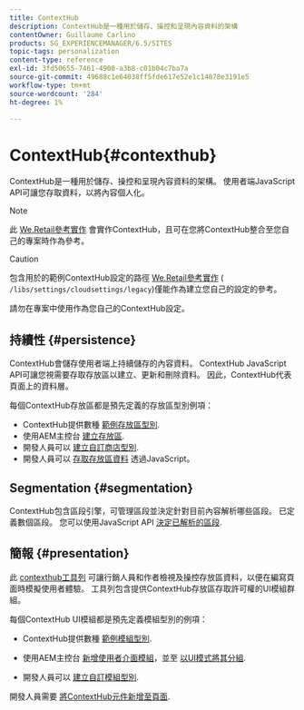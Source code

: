 ```yaml
---
title: ContextHub
description: ContextHub是一種用於儲存、操控和呈現內容資料的架構
contentOwner: Guillaume Carlino
products: SG_EXPERIENCEMANAGER/6.5/SITES
topic-tags: personalization
content-type: reference
exl-id: 3fd50655-7461-4900-a3b8-c01b04c7ba7a
source-git-commit: 49688c1e64038ff5fde617e52e1c14878e3191e5
workflow-type: tm+mt
source-wordcount: '284'
ht-degree: 1%

---
```


# ContextHub{#contexthub}

ContextHub是一種用於儲存、操控和呈現內容資料的架構。 使用者端JavaScript API可讓您存取資料，以將內容個人化。

>[!NOTE]
>
>此 [We.Retail參考實作](/help/sites-developing/we-retail.md) 會實作ContextHub，且可在您將ContextHub整合至您自己的專案時作為參考。

>[!CAUTION]
>
>包含用於的範例ContextHub設定的路徑 [We.Retail參考實作](/help/sites-developing/we-retail.md) ( `/libs/settings/cloudsettings/legacy`)僅能作為建立您自己的設定的參考。
>
>請勿在專案中使用作為您自己的ContextHub設定。

## 持續性 {#persistence}

ContextHub會儲存使用者端上持續儲存的內容資料。 ContextHub JavaScript API可讓您視需要存取存放區以建立、更新和刪除資料。 因此，ContextHub代表頁面上的資料層。

每個ContextHub存放區都是預先定義的存放區型別例項：

* ContextHub提供數種 [範例存放區型別](/help/sites-developing/ch-samplestores.md).
* 使用AEM主控台 [建立存放區](ch-configuring.md#creating-a-contexthub-store).
* 開發人員可以 [建立自訂商店型別](/help/sites-developing/ch-extend.md#creating-custom-store-candidates).
* 開發人員可以 [存取存放區資料](/help/sites-developing/ch-adding.md#interacting-with-contexthub-stores) 透過JavaScript。

## Segmentation {#segmentation}

ContextHub包含區段引擎，可管理區段並決定針對目前內容解析哪些區段。 已定義數個區段。 您可以使用JavaScript API [決定已解析的區段](/help/sites-developing/ch-adding.md#determining-resolved-contexthub-segments).

## 簡報 {#presentation}

此 [contexthub工具列](/help/sites-authoring/ch-previewing.md) 可讓行銷人員和作者檢視及操控存放區資料，以便在編寫頁面時模擬使用者體驗。 工具列包含提供ContextHub存放區存取許可權的UI模組群組。

每個ContextHub UI模組都是預先定義模組型別的例項：

* ContextHub提供數種 [範例模組型別](/help/sites-developing/ch-samplemodules.md).
* 使用AEM主控台 [新增使用者介面模組](ch-configuring.md#adding-a-ui-module)，並至 [以UI模式將其分組](ch-configuring.md#adding-a-ui-mode).

* 開發人員可以 [建立自訂模組型別](/help/sites-developing/ch-extend.md#creating-contexthub-ui-module-types).

開發人員需要 [將ContextHub元件新增至頁面](/help/sites-developing/ch-adding.md).
